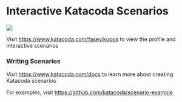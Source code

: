 # Interactive Katacoda Scenarios

[![](http://shields.katacoda.com/katacoda/faseyikuoos/count.svg)](https://www.katacoda.com/faseyikuoos "Get your profile on Katacoda.com")

Visit https://www.katacoda.com/faseyikuoos to view the profile and interactive scenarios

### Writing Scenarios
Visit https://www.katacoda.com/docs to learn more about creating Katacoda scenarios

For examples, visit https://github.com/katacoda/scenario-example
